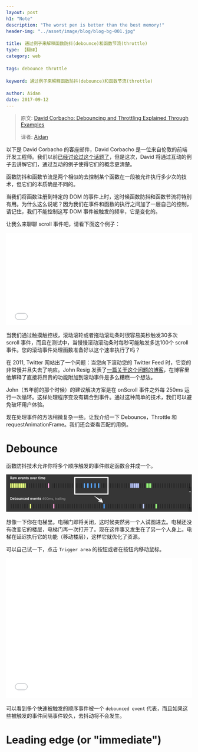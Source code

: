 ```yaml
---
layout: post
h1: "Note"
description: "The worst pen is better than the best memory!"
header-img: "../asset/image/blog/blog-bg-001.jpg"

title: 通过例子来解释函数防抖(debounce)和函数节流(throttle)
type: 【翻译】
category: web

tags: debounce throttle

keyword: 通过例子来解释函数防抖(debounce)和函数节流(throttle)

author: Aidan
date: 2017-09-12
---
```


>
> 原文: [David Corbacho: Debouncing and Throttling Explained Through Examples](https://css-tricks.com/debouncing-throttling-explained-examples/)
>
> 译者: [Aidan](https://github.com/AidanDai)
>

以下是 David Corbacho 的客座邮件，David Corbacho 是一位来自伦敦的前端开发工程师。我们以前[已经讨论过这个话题了](https://css-tricks.com/the-difference-between-throttling-and-debouncing/)，但是这次，David 将通过互动的例子去讲解它们，通过互动的例子使得它们的概念更清楚。

函数防抖和函数节流是两个相似的去控制某个函数在一段被允许执行多少次的技术，但它们的本质确是不同的。

当我们将函数注册到特定的 DOM 的事件上时，这时候函数防抖和函数节流将特别有用。为什么这么说呢？因为我们在事件和函数的执行之间加了一层自己的控制，请记住，我们不能控制这写 DOM 事件被触发的频率，它是变化的。

让我么来聊聊 scroll 事件吧，请看下面这个例子：

<iframe id="cp_embed_PZOZgB" src="//codepen.io/dcorb/embed/PZOZgB?height=257&amp;theme-id=1&amp;slug-hash=PZOZgB&amp;default-tab=result&amp;user=dcorb" scrolling="no" frameborder="0" height="257" allowtransparency="true" allowfullscreen="true" name="CodePen Embed" title="CodePen Embed 7" class="cp_embed_iframe " style="width: 100%; overflow: hidden; height: 250px"></iframe>

当我们通过触摸触控板，滚动滚轮或者拖动滚动条时很容易美秒触发30多次 scroll 事件，而且在测试中，当慢慢滚动滚动条时每秒可能触发多达100个 scroll 事件。您的滚动事件处理函数准备好以这个速率执行了吗？

在 2011, Twitter 网站出了一个问题：当您向下滚动您的 Twitter Feed 时，它变的非常慢并且失去了响应。John Resig 发表了[一篇关于这个问题的博客](https://johnresig.com/blog/learning-from-twitter/)，在博客里他解释了直接将昂贵的功能附加到滚动事件是多么糟糕一个想法。

John（五年前的那个时候）的建议解决方案是在 onScroll 事件之外每 250ms 运行一次循环。这样处理程序变没有耦合到事件。通过这种简单的技术，我们可以避免破坏用户体验。

现在处理事件的方法稍微复杂一些。让我介绍一下 Debounce，Throttle 和 requestAnimationFrame。我们还会查看匹配的用例。

# Debounce

函数防抖技术允许你将多个顺序触发的事件绑定函数合并成一个。

![Debounce](../asset/image/blog/2017-09-12-debouncing-and-throttling-explained-through-examples/001.webp)

想像一下你在电梯里。电梯门即将关闭，这时候突然另一个人试图进去。电梯还没有改变它的楼层，电梯门再一次打开了。现在这件事又发生在了另一个人身上。电梯在延迟执行它的功能（移动楼层），这样它就优化了资源。

可以自己试一下，点击 `Trigger area` 的按钮或者在按钮内移动鼠标。

<iframe id="cp_embed_KVxGqN" src="//codepen.io/dcorb/embed/KVxGqN?height=391&amp;theme-id=1&amp;slug-hash=KVxGqN&amp;default-tab=result&amp;user=dcorb" scrolling="no" frameborder="0" height="391" allowtransparency="true" allowfullscreen="true" name="CodePen Embed" title="CodePen Embed 6" class="cp_embed_iframe " style="width: 100%; overflow: hidden; height: 380px;"></iframe>

可以看到多个快速被触发的顺序事件被一个 `debounced event` 代表，而且如果这些被触发的事件间隔事件较久，去抖动将不会发生。

# Leading edge (or "immediate")